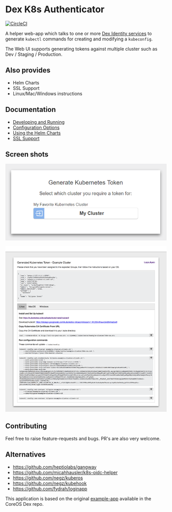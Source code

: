 # Dex K8s Authenticator

[![CircleCI](https://circleci.com/gh/mintel/dex-k8s-authenticator.svg?style=svg)](https://circleci.com/gh/mintel/dex-k8s-authenticator)

A helper web-app which talks to one or more [Dex Identity services](https://github.com/coreos/dex) to generate
`kubectl` commands for creating and modifying a `kubeconfig`.

The Web UI supports generating tokens against multiple cluster such as Dev / Staging / Production. 


## Also provides
* Helm Charts
* SSL Support
* Linux/Mac/Windows instructions

## Documentation

- [Developing and Running](docs/develop.md)
- [Configuration Options](docs/config.md)
- [Using the Helm Charts](docs/helm.md)
- [SSL Support](docs/ssl.md)

## Screen shots

![Index Page](examples/index-page.png)

![Kubeconfig Page](examples/kubeconfig-page.png)


## Contributing

Feel free to raise feature-requests and bugs. PR's are also very welcome.

## Alternatives

- https://github.com/heptiolabs/gangway
- https://github.com/micahhausler/k8s-oidc-helper
- https://github.com/negz/kuberos
- https://github.com/negz/kubehook
- https://github.com/fydrah/loginapp

This application is based on the original [example-app](https://github.com/coreos/dex/tree/master/cmd/example-app
) available in the CoreOS Dex repo.
